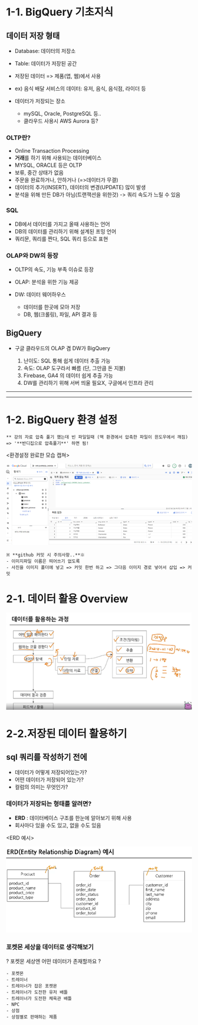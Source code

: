 
# 1-1. BigQuery 기초지식 
## 데이터 저장 형태
- Database: 데이터의 저장소
- Table: 데이터가 저장된 공간
- 저장된 데이터 => 제품(앱, 웹)에서 사용

- ex) 음식 배달 서비스의 데이터: 유저, 음식, 음식점, 라이더 등 

- 데이터가 저장되는 장소
    - mySQL, Oracle, PostgreSQL 등..
    - 클라우드 사용시 AWS Aurora 등? 


### OLTP란?
- Online Transaction Processing
- **거래**를 하기 위해 사용되는 데이터베이스
- MYSQL, ORACLE 등은 OLTP
- 보류, 중간 상태가 없음
- 주문을 완료하거나, 안하거나 (=>데이터가 무결)
- 데이터의 추가(INSERT), 데이터의 변경(UPDATE) 많이 발생
- 분석을 위해 만든 DB가 아님(트랜잭션을 위한것) -> 쿼리 속도가 느릴 수 있음

### SQL
- DB에서 데이터를 가지고 올때 사용하는 언어
- DB의 데이터를 관리하기 위해 설계된 프밍 언어
- 쿼리문, 쿼리를 짠다, SQL 쿼리 등으로 표현


### OLAP와 DW의 등장

- OLTP의 속도, 기능 부족 이슈로 등장

- OLAP: 분석을 위한 기능 제공
- DW: 데이터 웨어하우스
    - 데이터를 한곳에 모아 저장
    - DB, 웹(크롤링), 파일, API 결과 등


## BigQuery 

- 구글 클라우드의 OLAP 겸 DW가 BigQuery

    1. 난이도: SQL 통해 쉽게 데이터 추출 가능
    2. 속도: OLAP 도구라서 빠름 (단, 그만큼 돈 지불)
    3. Firebase, GA4 의 데이터 쉽게 추출 가능
    4. DW를 관리하기 위해 서버 띄울 필요X, 구글에서 인프라 관리 

---------------------------------------------------------


---------------------------------------------------------
# 1-2. BigQuery 환경 설정

    ** 강의 자료 압축 풀기 했는데 빈 파일일때 (맥 환경에서 압축한 파일이 윈도우에서 깨짐) => '**반디집으로 압축풀기**' 하면 됨!

<환경설정 완료한 모습 캡쳐>

![image](../IMG/sql캡쳐1.png)

    ※ **github 커밋 시 주의사항..**※ 
    - 이미지파일 이름은 띄어쓰기 없도록
    - 사진을 이미지 폴더에 넣고 => 커밋 한번 하고 => 그다음 이미지 경로 넣어서 삽입 => 커밋 



# 2-1. 데이터 활용 Overview

![image](../IMG/데이터활용과정.png)


# 2-2.저장된 데이터 활용하기 

## sql 쿼리를 작성하기 전에
- 데이터가 어떻게 저장되어있는가?
- 어떤 데이터가 저장되어 있는가?
- 컬럼의 의미는 무엇인가?

### 데이터가 저장되는 형태를 알려면?

- **ERD** : 데이터베이스 구조를 한눈에 알아보기 위해 사용
- 회사마다 있을 수도 있고, 없을 수도 있음

<ERD 예시>

![ERD예시](../IMG/ERD예시.png)

### 포켓몬 세상을 데이터로 생각해보기

? 포켓몬 세상엔 어떤 데이터가 존재할까요 ?

    - 포켓몬
    - 트레이너
    - 트레이너가 잡은 포켓몬
    - 트레이너가 도전한 유저 배틀
    - 트레이너가 도전한 체육관 배틀
    - NPC
    - 상점
    - 상점별로 판매하는 제품

